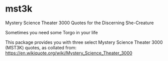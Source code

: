 # mst3k
Mystery Science Theater 3000 Quotes for the Discerning She-Creature

Sometimes you need some Torgo in your life
<embed photo here>

This package provides you with three select Mystery Science Theater 3000 (MST3K) quotes, as collated from: https://en.wikiquote.org/wiki/Mystery_Science_Theater_3000
